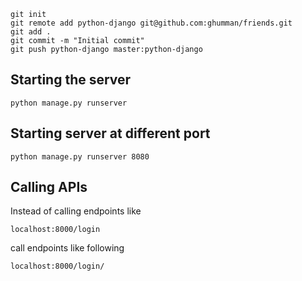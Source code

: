 ```
git init
git remote add python-django git@github.com:ghumman/friends.git
git add .
git commit -m "Initial commit"
git push python-django master:python-django
```

## Starting the server
```
python manage.py runserver
```

## Starting server at different port
```
python manage.py runserver 8080
```

## Calling APIs
Instead of calling endpoints like 
```
localhost:8000/login
```
call endpoints like following
```
localhost:8000/login/
```
